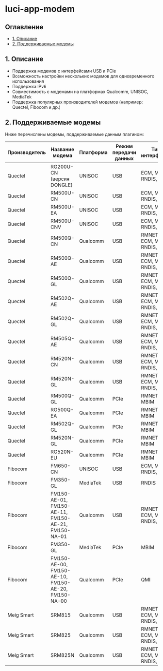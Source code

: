 # luci-app-modem

## Оглавление

- [1. Описание](#1-описание)
- [2. Поддерживаемые модемы](#2-поддерживаемые-модемы)

## 1. Описание

- Поддержка модемов с интерфейсами USB и PCIe
- Возможность настройки нескольких модемов для одновременного использования
- Поддержка IPv6
- Совместимость с модемами на платформах Qualcomm, UNISOC, MediaTek
- Поддержка популярных производителей модемов (например: Quectel, Fibocom и др.)

## 2. Поддерживаемые модемы

Ниже перечислены модемы, поддерживаемые данным плагином:

| Производитель | Название модема                                    | Платформа   | Режим передачи данных | Тип интерфейса               |
| ------------- | -------------------------------------------------- | ----------- | --------------------- | ---------------------------- |
| Quectel       | RG200U-CN (версия DONGLE)                          | UNISOC      | USB                   | ECM, MBIM, RNDIS, NCM        |
| Quectel       | RM500U-CN                                          | UNISOC      | USB                   | ECM, MBIM, RNDIS, NCM        |
| Quectel       | RM500U-EA                                          | UNISOC      | USB                   | ECM, MBIM, RNDIS, NCM        |
| Quectel       | RM500U-CNV                                         | UNISOC      | USB                   | ECM, MBIM, RNDIS, NCM        |
| Quectel       | RM500Q-CN                                          | Qualcomm    | USB                   | RMNET, ECM, MBIM, RNDIS, NCM |
| Quectel       | RM500Q-AE                                          | Qualcomm    | USB                   | RMNET, ECM, MBIM, RNDIS, NCM |
| Quectel       | RM500Q-GL                                          | Qualcomm    | USB                   | RMNET, ECM, MBIM, RNDIS, NCM |
| Quectel       | RM502Q-AE                                          | Qualcomm    | USB                   | RMNET, ECM, MBIM, RNDIS, NCM |
| Quectel       | RM502Q-GL                                          | Qualcomm    | USB                   | RMNET, ECM, MBIM, RNDIS, NCM |
| Quectel       | RM505Q-AE                                          | Qualcomm    | USB                   | RMNET, ECM, MBIM, RNDIS, NCM |
| Quectel       | RM520N-CN                                          | Qualcomm    | USB                   | RMNET, ECM, MBIM, RNDIS, NCM |
| Quectel       | RM520N-GL                                          | Qualcomm    | USB                   | RMNET, ECM, MBIM, RNDIS, NCM |
| Quectel       | RM500Q-GL                                          | Qualcomm    | PCIe                  | RMNET, MBIM                  |
| Quectel       | RG500Q-EA                                          | Qualcomm    | PCIe                  | RMNET, MBIM                  |
| Quectel       | RM502Q-GL                                          | Qualcomm    | PCIe                  | RMNET, MBIM                  |
| Quectel       | RM520N-GL                                          | Qualcomm    | PCIe                  | RMNET, MBIM                  |
| Quectel       | RG520N-EU                                          | Qualcomm    | PCIe                  | RMNET, MBIM                  |
| Fibocom       | FM650-CN                                           | UNISOC      | USB                   | ECM, MBIM, RNDIS, NCM        |
| Fibocom       | FM350-GL                                           | MediaTek    | USB                   | RNDIS                        |
| Fibocom       | FM150-AE-01, FM150-AE-11, FM150-AE-21, FM150-NA-01 | Qualcomm    | USB                   | RMNET, ECM, MBIM, RNDIS, NCM |
| Fibocom       | FM350-GL                                           | MediaTek    | PCIe                  | MBIM                         |
| Fibocom       | FM150-AE-00, FM150-AE-10, FM150-AE-20, FM150-NA-00 | Qualcomm    | PCIe                  | QMI                          |
| Meig Smart    | SRM815                                             | Qualcomm    | USB                   | RMNET, ECM, MBIM, RNDIS, NCM |
| Meig Smart    | SRM825                                             | Qualcomm    | USB                   | RMNET, ECM, MBIM, RNDIS, NCM |
| Meig Smart    | SRM825N                                            | Qualcomm    | USB                   | RMNET, ECM, MBIM, RNDIS, NCM |
